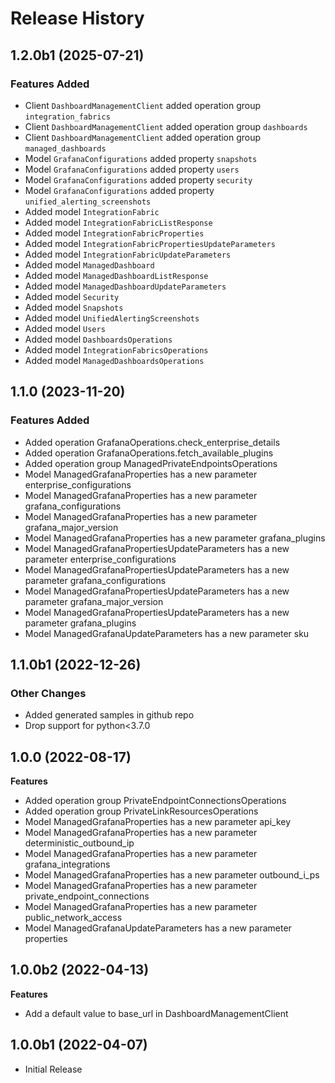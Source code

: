 # Release History

## 1.2.0b1 (2025-07-21)

### Features Added

  - Client `DashboardManagementClient` added operation group `integration_fabrics`
  - Client `DashboardManagementClient` added operation group `dashboards`
  - Client `DashboardManagementClient` added operation group `managed_dashboards`
  - Model `GrafanaConfigurations` added property `snapshots`
  - Model `GrafanaConfigurations` added property `users`
  - Model `GrafanaConfigurations` added property `security`
  - Model `GrafanaConfigurations` added property `unified_alerting_screenshots`
  - Added model `IntegrationFabric`
  - Added model `IntegrationFabricListResponse`
  - Added model `IntegrationFabricProperties`
  - Added model `IntegrationFabricPropertiesUpdateParameters`
  - Added model `IntegrationFabricUpdateParameters`
  - Added model `ManagedDashboard`
  - Added model `ManagedDashboardListResponse`
  - Added model `ManagedDashboardUpdateParameters`
  - Added model `Security`
  - Added model `Snapshots`
  - Added model `UnifiedAlertingScreenshots`
  - Added model `Users`
  - Added model `DashboardsOperations`
  - Added model `IntegrationFabricsOperations`
  - Added model `ManagedDashboardsOperations`

## 1.1.0 (2023-11-20)

### Features Added

  - Added operation GrafanaOperations.check_enterprise_details
  - Added operation GrafanaOperations.fetch_available_plugins
  - Added operation group ManagedPrivateEndpointsOperations
  - Model ManagedGrafanaProperties has a new parameter enterprise_configurations
  - Model ManagedGrafanaProperties has a new parameter grafana_configurations
  - Model ManagedGrafanaProperties has a new parameter grafana_major_version
  - Model ManagedGrafanaProperties has a new parameter grafana_plugins
  - Model ManagedGrafanaPropertiesUpdateParameters has a new parameter enterprise_configurations
  - Model ManagedGrafanaPropertiesUpdateParameters has a new parameter grafana_configurations
  - Model ManagedGrafanaPropertiesUpdateParameters has a new parameter grafana_major_version
  - Model ManagedGrafanaPropertiesUpdateParameters has a new parameter grafana_plugins
  - Model ManagedGrafanaUpdateParameters has a new parameter sku

## 1.1.0b1 (2022-12-26)

### Other Changes

  - Added generated samples in github repo
  - Drop support for python<3.7.0

## 1.0.0 (2022-08-17)

**Features**

  - Added operation group PrivateEndpointConnectionsOperations
  - Added operation group PrivateLinkResourcesOperations
  - Model ManagedGrafanaProperties has a new parameter api_key
  - Model ManagedGrafanaProperties has a new parameter deterministic_outbound_ip
  - Model ManagedGrafanaProperties has a new parameter grafana_integrations
  - Model ManagedGrafanaProperties has a new parameter outbound_i_ps
  - Model ManagedGrafanaProperties has a new parameter private_endpoint_connections
  - Model ManagedGrafanaProperties has a new parameter public_network_access
  - Model ManagedGrafanaUpdateParameters has a new parameter properties

## 1.0.0b2 (2022-04-13)

**Features**

  - Add a default value to base_url in DashboardManagementClient

## 1.0.0b1 (2022-04-07)

* Initial Release
